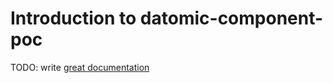 # Introduction to datomic-component-poc

TODO: write [great documentation](http://jacobian.org/writing/what-to-write/)
